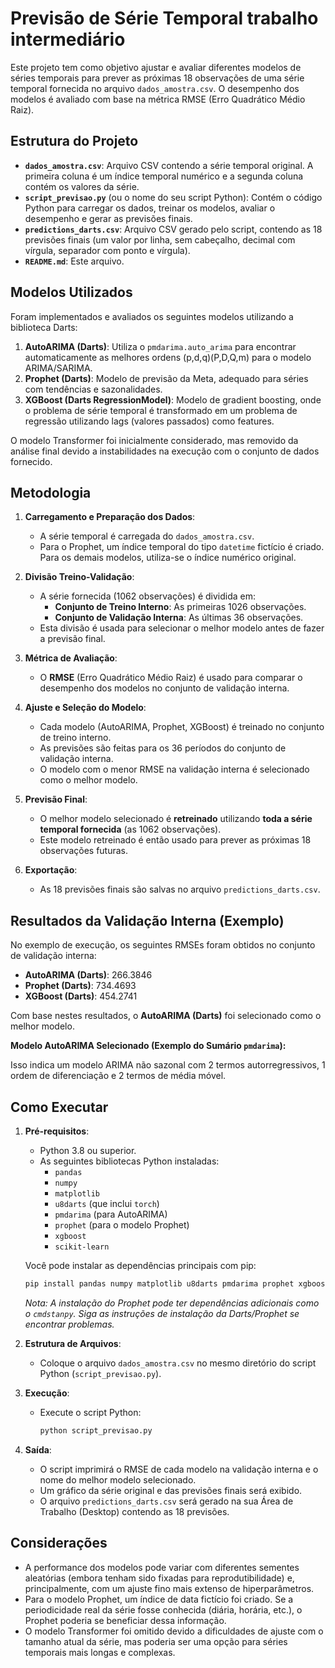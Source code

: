 
# Previsão de Série Temporal trabalho intermediário

Este projeto tem como objetivo ajustar e avaliar diferentes modelos de séries temporais para prever as próximas 18 observações de uma série temporal fornecida no arquivo `dados_amostra.csv`. O desempenho dos modelos é avaliado com base na métrica RMSE (Erro Quadrático Médio Raiz).

## Estrutura do Projeto

-   **`dados_amostra.csv`**: Arquivo CSV contendo a série temporal original. A primeira coluna é um índice temporal numérico e a segunda coluna contém os valores da série.
-   **`script_previsao.py`** (ou o nome do seu script Python): Contém o código Python para carregar os dados, treinar os modelos, avaliar o desempenho e gerar as previsões finais.
-   **`predictions_darts.csv`**: Arquivo CSV gerado pelo script, contendo as 18 previsões finais (um valor por linha, sem cabeçalho, decimal com vírgula, separador com ponto e vírgula).
-   **`README.md`**: Este arquivo.

## Modelos Utilizados

Foram implementados e avaliados os seguintes modelos utilizando a biblioteca Darts:

1.  **AutoARIMA (Darts)**: Utiliza o `pmdarima.auto_arima` para encontrar automaticamente as melhores ordens (p,d,q)(P,D,Q,m) para o modelo ARIMA/SARIMA.
2.  **Prophet (Darts)**: Modelo de previsão da Meta, adequado para séries com tendências e sazonalidades.
3.  **XGBoost (Darts RegressionModel)**: Modelo de gradient boosting, onde o problema de série temporal é transformado em um problema de regressão utilizando lags (valores passados) como features.

O modelo Transformer foi inicialmente considerado, mas removido da análise final devido a instabilidades na execução com o conjunto de dados fornecido.

## Metodologia

1.  **Carregamento e Preparação dos Dados**:
    *   A série temporal é carregada do `dados_amostra.csv`.
    *   Para o Prophet, um índice temporal do tipo `datetime` fictício é criado. Para os demais modelos, utiliza-se o índice numérico original.

2.  **Divisão Treino-Validação**:
    *   A série fornecida (1062 observações) é dividida em:
        *   **Conjunto de Treino Interno**: As primeiras 1026 observações.
        *   **Conjunto de Validação Interna**: As últimas 36 observações.
    *   Esta divisão é usada para selecionar o melhor modelo antes de fazer a previsão final.

3.  **Métrica de Avaliação**:
    *   O **RMSE** (Erro Quadrático Médio Raiz) é usado para comparar o desempenho dos modelos no conjunto de validação interna.

4.  **Ajuste e Seleção do Modelo**:
    *   Cada modelo (AutoARIMA, Prophet, XGBoost) é treinado no conjunto de treino interno.
    *   As previsões são feitas para os 36 períodos do conjunto de validação interna.
    *   O modelo com o menor RMSE na validação interna é selecionado como o melhor modelo.

5.  **Previsão Final**:
    *   O melhor modelo selecionado é **retreinado** utilizando **toda a série temporal fornecida** (as 1062 observações).
    *   Este modelo retreinado é então usado para prever as próximas 18 observações futuras.

6.  **Exportação**:
    *   As 18 previsões finais são salvas no arquivo `predictions_darts.csv`.

## Resultados da Validação Interna (Exemplo)

No exemplo de execução, os seguintes RMSEs foram obtidos no conjunto de validação interna:

*   **AutoARIMA (Darts)**: 266.3846
*   **Prophet (Darts)**: 734.4693
*   **XGBoost (Darts)**: 454.2741

Com base nestes resultados, o **AutoARIMA (Darts)** foi selecionado como o melhor modelo.

**Modelo AutoARIMA Selecionado (Exemplo do Sumário `pmdarima`):**

Isso indica um modelo ARIMA não sazonal com 2 termos autorregressivos, 1 ordem de diferenciação e 2 termos de média móvel.

## Como Executar

1.  **Pré-requisitos**:
    *   Python 3.8 ou superior.
    *   As seguintes bibliotecas Python instaladas:
        *   `pandas`
        *   `numpy`
        *   `matplotlib`
        *   `u8darts` (que inclui `torch`)
        *   `pmdarima` (para AutoARIMA)
        *   `prophet` (para o modelo Prophet)
        *   `xgboost`
        *   `scikit-learn`

    Você pode instalar as dependências principais com pip:
    ```bash
    pip install pandas numpy matplotlib u8darts pmdarima prophet xgboost scikit-learn
    ```
    *Nota: A instalação do Prophet pode ter dependências adicionais como o `cmdstanpy`. Siga as instruções de instalação da Darts/Prophet se encontrar problemas.*

2.  **Estrutura de Arquivos**:
    *   Coloque o arquivo `dados_amostra.csv` no mesmo diretório do script Python (`script_previsao.py`).

3.  **Execução**:
    *   Execute o script Python:
        ```bash
        python script_previsao.py
        ```

4.  **Saída**:
    *   O script imprimirá o RMSE de cada modelo na validação interna e o nome do melhor modelo selecionado.
    *   Um gráfico da série original e das previsões finais será exibido.
    *   O arquivo `predictions_darts.csv` será gerado na sua Área de Trabalho (Desktop) contendo as 18 previsões.

## Considerações

*   A performance dos modelos pode variar com diferentes sementes aleatórias (embora tenham sido fixadas para reprodutibilidade) e, principalmente, com um ajuste fino mais extenso de hiperparâmetros.
*   Para o modelo Prophet, um índice de data fictício foi criado. Se a periodicidade real da série fosse conhecida (diária, horária, etc.), o Prophet poderia se beneficiar dessa informação.
*   O modelo Transformer foi omitido devido a dificuldades de ajuste com o tamanho atual da série, mas poderia ser uma opção para séries temporais mais longas e complexas.